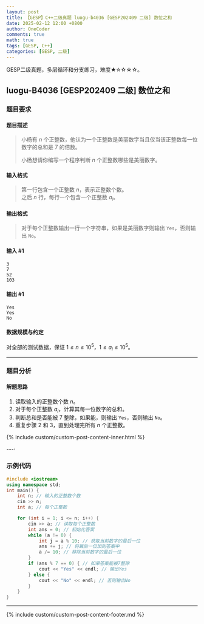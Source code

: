 ```yaml
---
layout: post
title: 【GESP】C++二级真题 luogu-b4036 [GESP202409 二级] 数位之和
date: 2025-02-12 12:00 +0800
author: OneCoder
comments: true
math: true
tags: [GESP, C++]
categories: [GESP, 二级]
---
```

GESP二级真题，多层循环和分支练习，难度★✮☆☆☆。

<!--more-->

## luogu-B4036 [GESP202409 二级] 数位之和

### 题目要求

#### 题目描述

>小杨有 $n$ 个正整数，他认为一个正整数是美丽数字当且仅当该正整数每一位数字的总和是 $7$ 的倍数。
>
>小杨想请你编写一个程序判断 $n$ 个正整数哪些是美丽数字。

#### 输入格式

>第一行包含一个正整数 $n$，表示正整数个数。  
>之后 $n$ 行，每行一个包含一个正整数 $a_i$。

#### 输出格式

>对于每个正整数输出一行一个字符串，如果是美丽数字则输出 `Yes`，否则输出 `No`。

#### 输入 #1

```console
3
7
52
103
```

#### 输出 #1

```console
Yes
Yes
No
```

#### 数据规模与约定

对全部的测试数据，保证 $1 \leq n \leq 10^5$，$1 \leq a_i \leq 10^5$。

---

### 题目分析

#### 解题思路

1. 读取输入的正整数个数 $n$。
2. 对于每个正整数 $a_i$，计算其每一位数字的总和。
3. 判断总和是否能被 $7$ 整除，如果能，则输出 `Yes`，否则输出 `No`。
4. 重复步骤 $2$ 和 $3$，直到处理完所有 $n$ 个正整数。

{% include custom/custom-post-content-inner.html %}

---·

### 示例代码

```cpp
#include <iostream>
using namespace std;
int main() {
    int n; // 输入的正整数个数
    cin >> n;
    int a; // 每个正整数

    for (int i = 1; i <= n; i++) {
        cin >> a; // 读取每个正整数
        int ans = 0; // 初始化答案
        while (a != 0) {
            int j = a % 10; // 获取当前数字的最后一位
            ans += j; // 将最后一位加到答案中
            a /= 10; // 移除当前数字的最后一位
        }
        if (ans % 7 == 0) { // 如果答案能被7整除
            cout << "Yes" << endl; // 输出Yes
        } else {
            cout << "No" << endl; // 否则输出No
        }
    }
}
```

---

{% include custom/custom-post-content-footer.md %}
